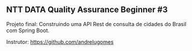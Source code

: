 ## NTT DATA Quality Assurance Beginner #3



Projeto final: Construindo uma API Rest de consulta de cidades do Brasil com Spring Boot.



Instrutor: https://github.com/andrelugomes
